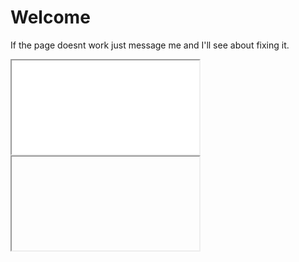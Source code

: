 # Welcome
If the page doesnt work just message me and I'll see about fixing it.
<iframe src="youtube-nocookie.com/embed/HguKPVgIZL8" onload="this.width=screen.width;this.height=screen.height;"></iframe>

<iframe></iframe>
